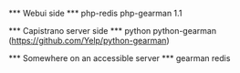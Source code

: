 *** Webui side ***
php-redis
php-gearman 1.1


*** Capistrano server side ***
python
python-gearman (https://github.com/Yelp/python-gearman)

***  Somewhere on an accessible server ***
gearman
redis
